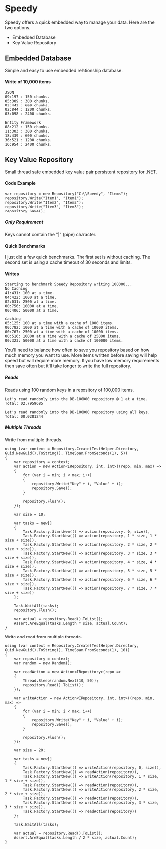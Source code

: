 # Speedy

Speedy offers a quick embedded way to manage your data. Here are the two options.

* Embedded Database
* Key Value Repository

## Embedded Database

Simple and easy to use embedded relationship database.

#### Write of 10,000 items

```
JSON
09:197 : 150 chunks.
05:309 : 300 chunks.
03:443 : 600 chunks.
02:844 : 1200 chunks.
03:098 : 2400 chunks.

Entity Framework
08:212 : 150 chunks.
11:303 : 300 chunks.
18:439 : 600 chunks.
36:521 : 1200 chunks.
16:954 : 2400 chunks.
```

## Key Value Repository

Small thread safe embedded key value pair persistent repository for .NET.

#### Code Example

```
var repository = new Repository("C:\\Speedy", "Items");
repository.Write("Item1", "Item1");
repository.Write("Item2", "Item2");
repository.Write("Item3", "Item3");
repository.Save();
```

##### Only Requirement

Keys cannot contain the "|" (pipe) character.

#### Quick Benchmarks

I just did a few quick benchmarks. The first set is without caching. The second set is using a cache timeout of 30 seconds and limits.

#### Writes

```
Starting to benchmark Speedy Repository writing 100000...
No Caching
41:431: 100 at a time.
04:422: 1000 at a time.
02:031: 2500 at a time.
00:756: 10000 at a time.
00:406: 50000 at a time.

Caching
05:125: 100 at a time with a cache of 1000 items.
00:782: 1000 at a time with a cache of 10000 items.
00:767: 2500 at a time with a cache of 10000 items.
00:516: 10000 at a time with a cache of 25000 items.
00:323: 50000 at a time with a cache of 100000 items.
```

You'll need to balance how often to save you repository based on
how much memory you want to use. More items written before saving
will help speed but will require more memory. If you have low memory
requirements then save often but it'll take longer to write the 
full repository.

##### Reads

Reads using 100 random keys in a repository of 100,000 items.

```
Let's read randomly into the DB-100000 repository @ 1 at a time.
Total: 02.7959685

Let's read randomly into the DB-100000 repository using all keys.
Total: 00.0281244
```

##### Multiple Threads

Write from multiple threads.

```
using (var context = Repository.Create(TestHelper.Directory, Guid.NewGuid().ToString(), TimeSpan.FromSeconds(1), 5))
{
	var repository = context;
	var action = new Action<IRepository, int, int>((repo, min, max) =>
	{
		for (var i = min; i < max; i++)
		{
			repository.Write("Key" + i, "Value" + i);
			repository.Save();
		}

		repository.Flush();
	});

	var size = 10;

	var tasks = new[]
	{
		Task.Factory.StartNew(() => action(repository, 0, size)),
		Task.Factory.StartNew(() => action(repository, 1 * size, 1 * size + size)),
		Task.Factory.StartNew(() => action(repository, 2 * size, 2 * size + size)),
		Task.Factory.StartNew(() => action(repository, 3 * size, 3 * size + size)),
		Task.Factory.StartNew(() => action(repository, 4 * size, 4 * size + size)),
		Task.Factory.StartNew(() => action(repository, 5 * size, 5 * size + size)),
		Task.Factory.StartNew(() => action(repository, 6 * size, 6 * size + size)),
		Task.Factory.StartNew(() => action(repository, 7 * size, 7 * size + size))
	};

	Task.WaitAll(tasks);
	repository.Flush();

	var actual = repository.Read().ToList();
	Assert.AreEqual(tasks.Length * size, actual.Count);
}
```

Write and read from multiple threads.

```
using (var context = Repository.Create(TestHelper.Directory, Guid.NewGuid().ToString(), TimeSpan.FromSeconds(1), 10))
{
	var repository = context;
	var random = new Random();

	var readAction = new Action<IRepository>(repo =>
	{
		Thread.Sleep(random.Next(10, 50));
		repository.Read().ToList();
	});

	var writeAction = new Action<IRepository, int, int>((repo, min, max) =>
	{
		for (var i = min; i < max; i++)
		{
			repository.Write("Key" + i, "Value" + i);
			repository.Save();
		}

		repository.Flush();
	});

	var size = 20;

	var tasks = new[]
	{
		Task.Factory.StartNew(() => writeAction(repository, 0, size)),
		Task.Factory.StartNew(() => readAction(repository)),
		Task.Factory.StartNew(() => writeAction(repository, 1 * size, 1 * size + size)),
		Task.Factory.StartNew(() => readAction(repository)),
		Task.Factory.StartNew(() => writeAction(repository, 2 * size, 2 * size + size)),
		Task.Factory.StartNew(() => readAction(repository)),
		Task.Factory.StartNew(() => writeAction(repository, 3 * size, 3 * size + size)),
		Task.Factory.StartNew(() => readAction(repository))
	};

	Task.WaitAll(tasks);

	var actual = repository.Read().ToList();
	Assert.AreEqual(tasks.Length / 2 * size, actual.Count);
}
```